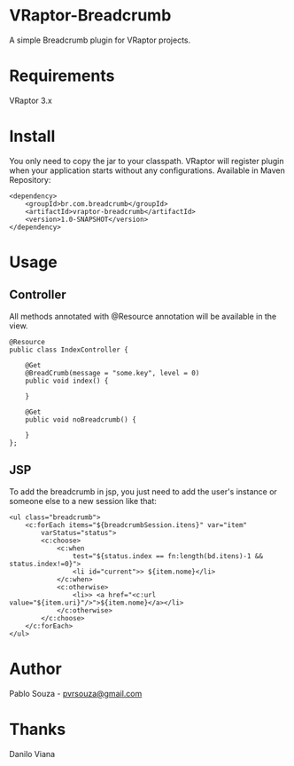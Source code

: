 VRaptor-Breadcrumb
======================

A simple Breadcrumb plugin for VRaptor projects.

Requirements
============

VRaptor 3.x

Install
=======

You only need to copy the jar to your classpath. VRaptor will register plugin when 
your application starts without any configurations. Available in Maven Repository:

    <dependency>
        <groupId>br.com.breadcrumb</groupId>
        <artifactId>vraptor-breadcrumb</artifactId>
        <version>1.0-SNAPSHOT</version>
    </dependency>

Usage
=====

Controller
----------

All methods annotated with @Resource annotation will be available in the view.

    @Resource
    public class IndexController {

        @Get
        @BreadCrumb(message = "some.key", level = 0)
        public void index() {

        }

        @Get
        public void noBreadcrumb() {

        }
    };

JSP
-----

To add the breadcrumb in jsp, you just need to add the user's instance or someone else to a new session like that:

    <ul class="breadcrumb">
        <c:forEach items="${breadcrumbSession.itens}" var="item"
            varStatus="status">
            <c:choose>
                <c:when
                    test="${status.index == fn:length(bd.itens)-1 && status.index!=0}">
                    <li id="current">> ${item.nome}</li>
                </c:when>
                <c:otherwise>
                    <li>> <a href="<c:url value="${item.uri}"/>">${item.nome}</a></li>
                </c:otherwise>
            </c:choose>
        </c:forEach>
    </ul>

Author
======

Pablo Souza - pvrsouza@gmail.com


Thanks
======

Danilo Viana
